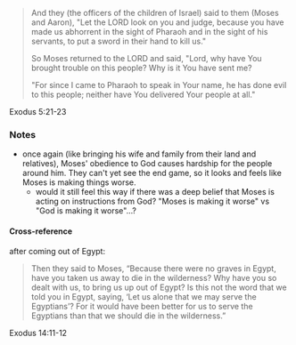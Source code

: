 > And they (the officers of the children of Israel) said to them (Moses and
> Aaron), "Let the LORD look on you and judge, because you have made us
> abhorrent in the sight of Pharaoh and in the sight of his servants, to put a
> sword in their hand to kill us."
>
> So Moses returned to the LORD and said, "Lord, why have You brought trouble on
> this people? Why is it You have sent me?
>
> "For since I came to Pharaoh to speak in Your name, he has done evil to this
> people; neither have You delivered Your people at all."

Exodus 5:21-23

### Notes
- once again (like bringing his wife and family from their land and relatives),
  Moses' obedience to God causes hardship for the people around him. They can't
  yet see the end game, so it looks and feels like Moses is making things worse.
   - would it still feel this way if there was a deep belief that Moses is
     acting on instructions from God? "Moses is making it worse" vs "God is
     making it worse"...?

#### Cross-reference

after coming out of Egypt:

> Then they said to Moses, “Because there were no graves in Egypt, have you
> taken us away to die in the wilderness? Why have you so dealt with us, to
> bring us up out of Egypt? Is this not the word that we told you in Egypt,
> saying, ‘Let us alone that we may serve the Egyptians’? For it would have been
> better for us to serve the Egyptians than that we should die in the
> wilderness.”

Exodus 14:11-12

